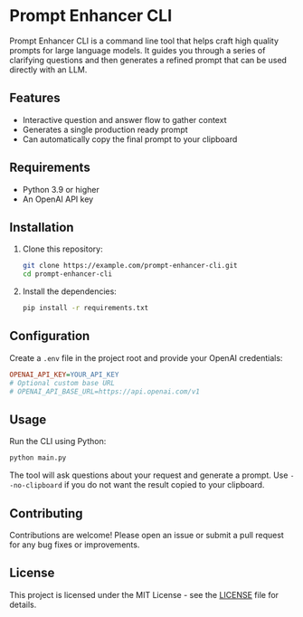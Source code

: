 # Prompt Enhancer CLI

Prompt Enhancer CLI is a command line tool that helps craft high quality prompts for large language models. It guides you through a series of clarifying questions and then generates a refined prompt that can be used directly with an LLM.

## Features

- Interactive question and answer flow to gather context
- Generates a single production ready prompt
- Can automatically copy the final prompt to your clipboard

## Requirements

- Python 3.9 or higher
- An OpenAI API key

## Installation

1. Clone this repository:
   ```bash
   git clone https://example.com/prompt-enhancer-cli.git
   cd prompt-enhancer-cli
   ```
2. Install the dependencies:
   ```bash
   pip install -r requirements.txt
   ```

## Configuration

Create a `.env` file in the project root and provide your OpenAI credentials:

```ini
OPENAI_API_KEY=YOUR_API_KEY
# Optional custom base URL
# OPENAI_API_BASE_URL=https://api.openai.com/v1
```

## Usage

Run the CLI using Python:

```bash
python main.py
```

The tool will ask questions about your request and generate a prompt. Use `--no-clipboard` if you do not want the result copied to your clipboard.

## Contributing

Contributions are welcome! Please open an issue or submit a pull request for any bug fixes or improvements.

## License

This project is licensed under the MIT License - see the [LICENSE](LICENSE) file for details.
